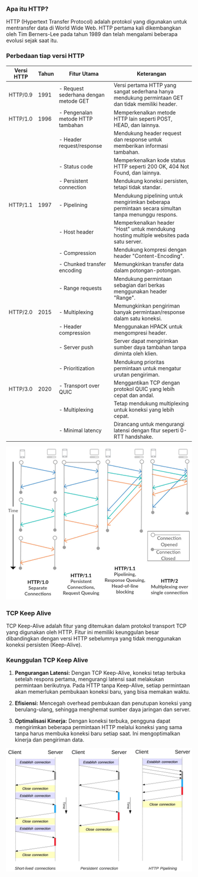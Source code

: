 ### Apa itu HTTP?
<p>HTTP (Hypertext Transfer Protocol) adalah protokol yang digunakan untuk mentransfer data di World Wide Web. HTTP pertama kali dikembangkan oleh Tim Berners-Lee pada tahun 1989 dan telah mengalami beberapa evolusi sejak saat itu.</p>

### Perbedaan tiap versi HTTP
| Versi HTTP   | Tahun      | Fitur Utama                                  | Keterangan                                                                                             |
|--------------|------------|---------------------------------------------|-------------------------------------------------------------------------------------------------------|
| HTTP/0.9     | 1991       | - Request sederhana dengan metode GET     | Versi pertama HTTP yang sangat sederhana hanya mendukung permintaan GET dan tidak memiliki header.   |
| HTTP/1.0     | 1996       | - Pengenalan metode HTTP tambahan           | Memperkenalkan metode HTTP lain seperti POST, HEAD, dan lainnya.                                       |
|              |            | - Header request/response                   | Mendukung header request dan response untuk memberikan informasi tambahan.                               |
|              |            | - Status code                               | Memperkenalkan kode status HTTP seperti 200 OK, 404 Not Found, dan lainnya.                           |
|              |            | - Persistent connection                    | Mendukung koneksi persisten, tetapi tidak standar.                                                     |
| HTTP/1.1     | 1997       | - Pipelining                                | Mendukung pipelining untuk mengirimkan beberapa permintaan secara simultan tanpa menunggu respons.  |
|              |            | - Host header                              | Memperkenalkan header "Host" untuk mendukung hosting multiple websites pada satu server.             |
|              |            | - Compression                              | Mendukung kompresi dengan header "Content-Encoding".                                                  |
|              |            | - Chunked transfer encoding                | Memungkinkan transfer data dalam potongan-potongan.                                                    |
|              |            | - Range requests                           | Mendukung permintaan sebagian dari berkas menggunakan header "Range".                                   |
| HTTP/2.0     | 2015       | - Multiplexing                             | Memungkinkan pengiriman banyak permintaan/response dalam satu koneksi.                                 |
|              |            | - Header compression                       | Menggunakan HPACK untuk mengompresi header.                                                            |
|              |            | - Server push                               | Server dapat mengirimkan sumber daya tambahan tanpa diminta oleh klien.                                 |
|              |            | - Prioritization                           | Mendukung prioritas permintaan untuk mengatur urutan pengiriman.                                       |
| HTTP/3.0     | 2020       | - Transport over QUIC                      | Menggantikan TCP dengan protokol QUIC yang lebih cepat dan andal.                                      |
|              |            | - Multiplexing                             | Tetap mendukung multiplexing untuk koneksi yang lebih cepat.                                           |
|              |            | - Minimal latency                          | Dirancang untuk mengurangi latensi dengan fitur seperti 0-RTT handshake.                               |

<img src="assets/perbedaanHTTP.jpg">

### TCP Keep Alive
<p>TCP Keep-Alive adalah fitur yang ditemukan dalam protokol transport TCP yang digunakan oleh HTTP. Fitur ini memiliki keunggulan besar dibandingkan dengan versi HTTP sebelumnya yang tidak menggunakan koneksi persisten (Keep-Alive).</p>

### Keunggulan TCP Keep Alive
1. __Pengurangan Latensi:__ Dengan TCP Keep-Alive, koneksi tetap terbuka setelah respons pertama, mengurangi latensi saat melakukan permintaan berikutnya. Pada HTTP tanpa Keep-Alive, setiap permintaan akan memerlukan pembukaan koneksi baru, yang bisa memakan waktu.

2. __Efisiensi:__ Mencegah overhead pembukaan dan penutupan koneksi yang berulang-ulang, sehingga menghemat sumber daya jaringan dan server.

3. __Optimalisasi Kinerja:__ Dengan koneksi terbuka, pengguna dapat mengirimkan beberapa permintaan HTTP melalui koneksi yang sama tanpa harus membuka koneksi baru setiap saat. Ini mengoptimalkan kinerja dan pengiriman data.

<img src="assets/keepAlive.jpg">